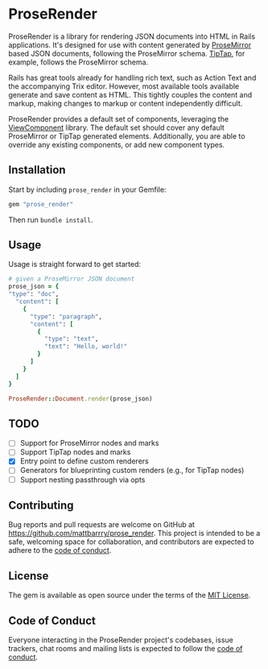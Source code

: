 # ProseRender

ProseRender is a library for rendering JSON documents into HTML in Rails applications. It's designed for use with content generated by [ProseMirror](https://prosemirror.net) based JSON documents, following the ProseMirror schema. [TipTap](https://tiptap.dev), for example, follows the ProseMirror schema.

Rails has great tools already for handling rich text, such as Action Text and the accompanying Trix editor. However, most available tools available generate and save content as HTML. This tightly couples the content and markup, making changes to markup or content independently difficult.

ProseRender provides a default set of components, leveraging the [ViewComponent](https://viewcomponent.org) library. The default set should cover any default ProseMirror or TipTap generated elements. Additionally, you are able to override any existing components, or add new component types. 

## Installation

Start by including `prose_render` in your Gemfile:

```ruby
gem "prose_render"
```

Then run `bundle install`.

## Usage

Usage is straight forward to get started:

```ruby
# given a ProseMirror JSON document
prose_json = {
"type": "doc",
  "content": [
    { 
      "type": "paragraph", 
      "content": [
        { 
          "type": "text", 
          "text": "Hello, world!"
        }
      ]
    }
  ]
}

ProseRender::Document.render(prose_json)
```

## TODO

- [ ] Support for ProseMirror nodes and marks
- [ ] Support TipTap nodes and marks
- [x] Entry point to define custom renderers
- [ ] Generators for blueprinting custom renders (e.g., for TipTap nodes)
- [ ] Support nesting passthrough via opts

## Contributing

Bug reports and pull requests are welcome on GitHub at https://github.com/mattbarrry/prose_render. This project is intended to be a safe, welcoming space for collaboration, and contributors are expected to adhere to the [code of conduct](https://github.com/[USERNAME]/prose_render/blob/master/CODE_OF_CONDUCT.md).

## License

The gem is available as open source under the terms of the [MIT License](https://opensource.org/licenses/MIT).

## Code of Conduct

Everyone interacting in the ProseRender project's codebases, issue trackers, chat rooms and mailing lists is expected to follow the [code of conduct](https://github.com/[USERNAME]/prose_render/blob/master/CODE_OF_CONDUCT.md).
